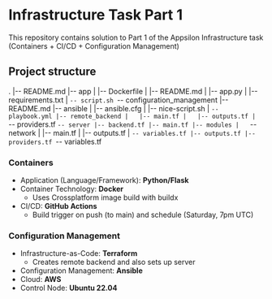 # Infrastructure Task Part 1

This repository contains solution to Part 1 of the Appsilon Infrastructure task (Containers + CI/CD + Configuration Management)

## Project structure
.
|-- README.md
|-- app
|   |-- Dockerfile
|   |-- README.md
|   |-- app.py
|   |-- requirements.txt
|   `-- script.sh
`-- configuration_management
    |-- README.md
    |-- ansible
    |   |-- ansible.cfg
    |   |-- nice-script.sh
    |   `-- playbook.yml
    |-- remote_backend
    |   |-- main.tf
    |   |-- outputs.tf
    |   `-- providers.tf
    `-- server
        |-- backend.tf
        |-- main.tf
        |-- modules
        |   `-- network
        |       |-- main.tf
        |       |-- outputs.tf
        |       `-- variables.tf
        |-- outputs.tf
        |-- providers.tf
        `-- variables.tf

### Containers
- Application (Language/Framework): **Python/Flask**
- Container Technology: **Docker**
    - Uses Crossplatform image build with buildx
- CI/CD: **GitHub Actions**
    - Build trigger on push (to main) and schedule (Saturday, 7pm UTC)

### Configuration Management
- Infrastructure-as-Code: **Terraform**
    - Creates remote backend and also sets up server
- Configuration Management: **Ansible**
- Cloud: **AWS**
- Control Node: **Ubuntu 22.04**

